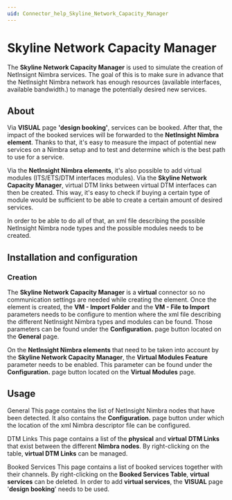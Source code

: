 ```yaml
---
uid: Connector_help_Skyline_Network_Capacity_Manager
---
```


# Skyline Network Capacity Manager

The **Skyline Network Capacity Manager** is used to simulate the creation of NetInsignt Nimbra services. The goal of this is to make sure in advance that the NetInsight Nimbra network has enough resources (available interfaces, available bandwidth.) to manage the potentially desired new services.

## About

Via **VISUAL** page **'design booking'**, services can be booked. After that, the impact of the booked services will be forwarded to the **NetInsight Nimbra element**. Thanks to that, it's easy to measure the impact of potential new services on a Nimbra setup and to test and determine which is the best path to use for a service.

Via the **NetInsight Nimbra elements**, it's also possible to add virtual modules (ITS/ETS/DTM interfaces modules). Via the **Skyline Network Capacity Manager**, virtual DTM links between virtual DTM interfaces can then be created. This way, it's easy to check if buying a certain type of module would be sufficient to be able to create a certain amount of desired services.

In order to be able to do all of that, an xml file describing the possible NetInsight Nimbra node types and the possible modules needs to be created.

## Installation and configuration

### Creation

The **Skyline Network Capacity Manager** is a **virtual** connector so no communication settings are needed while creating the element. Once the element is created, the **VM - Import Folder** and the **VM - File to Import** parameters needs to be configure to mention where the xml file describing the different NetInsight Nimbra types and modules can be found. Those parameters can be found under the **Configuration.** page button located on the **General** page.

On the **NetInsight Nimbra elements** that need to be taken into account by the **Skyline Network Capacity Manager**, the **Virtual Modules Feature** parameter needs to be enabled. This parameter can be found under the **Configuration.** page button located on the **Virtual Modules** page.

## Usage

General
This page contains the list of NetInsight Nimbra nodes that have been detected. It also contains the **Configuration.** page button under which the location of the xml Nimbra descriptor file can be configured.

DTM Links
This page contains a list of the **physical** and **virtual** **DTM Links** that exist between the different **Nimbra nodes**. By right-clicking on the table, **virtual DTM Links** can be managed.

Booked Services
This page contains a list of booked services together with their channels. By right-clicking on the **Booked Services Table**, **virtual services** can be deleted. In order to add **virtual services**, the **VISUAL** page '**design booking**' needs to be used.

